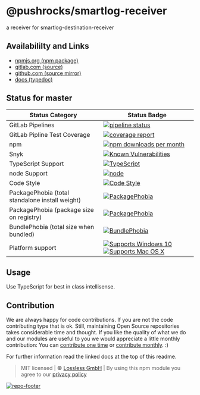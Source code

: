 # @pushrocks/smartlog-receiver
a receiver for smartlog-destination-receiver

## Availabililty and Links
* [npmjs.org (npm package)](https://www.npmjs.com/package/@pushrocks/smartlog-receiver)
* [gitlab.com (source)](https://gitlab.com/pushrocks/smartlog-receiver)
* [github.com (source mirror)](https://github.com/pushrocks/smartlog-receiver)
* [docs (typedoc)](https://pushrocks.gitlab.io/smartlog-receiver/)

## Status for master

Status Category | Status Badge
-- | --
GitLab Pipelines | [![pipeline status](https://gitlab.com/pushrocks/smartlog-receiver/badges/master/pipeline.svg)](https://lossless.cloud)
GitLab Pipline Test Coverage | [![coverage report](https://gitlab.com/pushrocks/smartlog-receiver/badges/master/coverage.svg)](https://lossless.cloud)
npm | [![npm downloads per month](https://badgen.net/npm/dy/@pushrocks/smartlog-receiver)](https://lossless.cloud)
Snyk | [![Known Vulnerabilities](https://badgen.net/snyk/pushrocks/smartlog-receiver)](https://lossless.cloud)
TypeScript Support | [![TypeScript](https://badgen.net/badge/TypeScript/>=%203.x/blue?icon=typescript)](https://lossless.cloud)
node Support | [![node](https://img.shields.io/badge/node->=%2010.x.x-blue.svg)](https://nodejs.org/dist/latest-v10.x/docs/api/)
Code Style | [![Code Style](https://badgen.net/badge/style/prettier/purple)](https://lossless.cloud)
PackagePhobia (total standalone install weight) | [![PackagePhobia](https://badgen.net/packagephobia/install/@pushrocks/smartlog-receiver)](https://lossless.cloud)
PackagePhobia (package size on registry) | [![PackagePhobia](https://badgen.net/packagephobia/publish/@pushrocks/smartlog-receiver)](https://lossless.cloud)
BundlePhobia (total size when bundled) | [![BundlePhobia](https://badgen.net/bundlephobia/minzip/@pushrocks/smartlog-receiver)](https://lossless.cloud)
Platform support | [![Supports Windows 10](https://badgen.net/badge/supports%20Windows%2010/yes/green?icon=windows)](https://lossless.cloud) [![Supports Mac OS X](https://badgen.net/badge/supports%20Mac%20OS%20X/yes/green?icon=apple)](https://lossless.cloud)

## Usage

Use TypeScript for best in class intellisense.

## Contribution

We are always happy for code contributions. If you are not the code contributing type that is ok. Still, maintaining Open Source repositories takes considerable time and thought. If you like the quality of what we do and our modules are useful to you we would appreciate a little monthly contribution: You can [contribute one time](https://lossless.link/contribute-onetime) or [contribute monthly](https://lossless.link/contribute). :)

For further information read the linked docs at the top of this readme.

> MIT licensed | **&copy;** [Lossless GmbH](https://lossless.gmbh)
| By using this npm module you agree to our [privacy policy](https://lossless.gmbH/privacy)

[![repo-footer](https://lossless.gitlab.io/publicrelations/repofooter.svg)](https://maintainedby.lossless.com)
